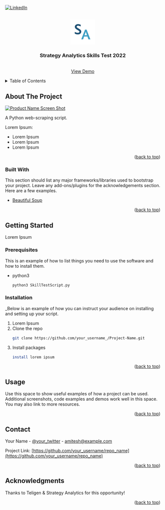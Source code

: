 <div id="top"></div>

[![LinkedIn][linkedin-shield]][linkedin-url]



<!-- PROJECT LOGO -->
<br />
<div align="center">
  <a href="https://www.strategyanalytics.com/">
    <img src="images/logo.png" alt="Logo" width="80" height="80">
  </a>

  <h3 align="center">Strategy Analytics Skills Test 2022</h3>

  <p align="center">
    <br />
    <a href="linkedin.com/in/amitesh-nagarkar-506941117">View Demo</a>
  </p>
</div>



<!-- TABLE OF CONTENTS -->
<details>
  <summary>Table of Contents</summary>
  <ol>
    <li>
      <a href="#about-the-project">About The Project</a>
      <ul>
        <li><a href="#built-with">Built With</a></li>
      </ul>
    </li>
    <li>
      <a href="#getting-started">Getting Started</a>
      <ul>
        <li><a href="#prerequisites">Prerequisites</a></li>
        <li><a href="#installation">Installation</a></li>
      </ul>
    </li>
    <li><a href="#usage">Usage</a></li>
    <li><a href="#roadmap">Roadmap</a></li>
    <li><a href="#contributing">Contributing</a></li>
    <li><a href="#license">License</a></li>
    <li><a href="#contact">Contact</a></li>
    <li><a href="#acknowledgments">Acknowledgments</a></li>
  </ol>
</details>



<!-- ABOUT THE PROJECT -->
## About The Project

[![Product Name Screen Shot][product-screenshot]](https://example.com)

A Python web-scraping script.

Lorem Ipsum:
* Lorem Ipsum
* Lorem Ipsum
* Lorem Ipsum

<p align="right">(<a href="#top">back to top</a>)</p>



### Built With

This section should list any major frameworks/libraries used to bootstrap your project. Leave any add-ons/plugins for the acknowledgements section. Here are a few examples.

* [Beautiful Soup](https://beautiful-soup-4.readthedocs.io/en/latest/#)

<p align="right">(<a href="#top">back to top</a>)</p>



<!-- GETTING STARTED -->
## Getting Started

Lorem Ipsum

### Prerequisites

This is an example of how to list things you need to use the software and how to install them.
* python3
  ```sh
  python3 SkillTestScript.py
  ```

### Installation

_Below is an example of how you can instruct your audience on installing and setting up your script.

1. Lorem Ipsum
2. Clone the repo
   ```sh
   git clone https://github.com/your_username_/Project-Name.git
   ```
3. Install packages
   ```sh
   install lorem ipsum
   ```

<p align="right">(<a href="#top">back to top</a>)</p>



<!-- USAGE EXAMPLES -->
## Usage

Use this space to show useful examples of how a project can be used. Additional screenshots, code examples and demos work well in this space. You may also link to more resources.

<p align="right">(<a href="#top">back to top</a>)</p>

<!-- CONTACT -->
## Contact

Your Name - [@your_twitter](https://twitter.com/your_username) - amitesh@example.com

Project Link: [https://github.com/your_username/repo_name](https://github.com/your_username/repo_name)

<p align="right">(<a href="#top">back to top</a>)</p>



<!-- ACKNOWLEDGMENTS -->
## Acknowledgments

Thanks to Teligen & Strategy Analytics for this opportunity!

<p align="right">(<a href="#top">back to top</a>)</p>



<!-- MARKDOWN LINKS & IMAGES -->
<!-- https://www.markdownguide.org/basic-syntax/#reference-style-links -->

[linkedin-shield]: https://img.shields.io/badge/-LinkedIn-black.svg?style=for-the-badge&logo=linkedin&colorB=555
[linkedin-url]: https://www.linkedin.com/in/amitesh-nagarkar-506941117/
[product-screenshot]: images/screenshot.png
